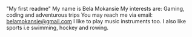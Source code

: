"My first readme"
My name is Bela Mokansie
My interests are: Gaming, coding and adventurous trips
You may reach me via email: belamokansie@gmail.com
I like to play music instruments too.
I also like sports i.e swimming, hockey and rowing.
